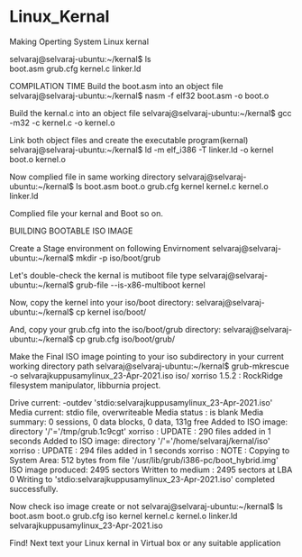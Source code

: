 # Linux_Kernal
Making Operting System Linux kernal

selvaraj@selvaraj-ubuntu:~/kernal$ ls                                                                                                                                   
boot.asm  grub.cfg  kernel.c  linker.ld

COMPILATION TIME
Build the boot.asm into an object file
selvaraj@selvaraj-ubuntu:~/kernal$ nasm -f elf32 boot.asm -o boot.o

Build the kernal.c into an object file
selvaraj@selvaraj-ubuntu:~/kernal$ gcc -m32 -c kernel.c -o kernel.o

Link both object files and create the executable program(kernal)
selvaraj@selvaraj-ubuntu:~/kernal$ ld -m elf_i386 -T linker.ld -o kernel boot.o kernel.o

Now complied file in same working directory
selvaraj@selvaraj-ubuntu:~/kernal$ ls
boot.asm  boot.o  grub.cfg  kernel  kernel.c  kernel.o  linker.ld

Complied file your kernal and Boot so on.

 BUILDING BOOTABLE ISO IMAGE

Create a Stage environment on following Envirnoment
selvaraj@selvaraj-ubuntu:~/kernal$ mkdir -p iso/boot/grub

Let's double-check the kernal is mutiboot file type
selvaraj@selvaraj-ubuntu:~/kernal$ grub-file --is-x86-multiboot kernel

Now, copy the kernel into your iso/boot directory:
selvaraj@selvaraj-ubuntu:~/kernal$ cp kernel iso/boot/

And, copy your grub.cfg into the iso/boot/grub directory:
selvaraj@selvaraj-ubuntu:~/kernal$ cp grub.cfg iso/boot/grub/

Make the Final ISO image pointing to your iso subdirectory in your current working directory path
selvaraj@selvaraj-ubuntu:~/kernal$ grub-mkrescue -o selvarajkuppusamylinux_23-Apr-2021.iso iso/
xorriso 1.5.2 : RockRidge filesystem manipulator, libburnia project.

Drive current: -outdev 'stdio:selvarajkuppusamylinux_23-Apr-2021.iso'
Media current: stdio file, overwriteable
Media status : is blank
Media summary: 0 sessions, 0 data blocks, 0 data,  131g free
Added to ISO image: directory '/'='/tmp/grub.1c9cgt'
xorriso : UPDATE :     290 files added in 1 seconds
Added to ISO image: directory '/'='/home/selvaraj/kernal/iso'
xorriso : UPDATE :     294 files added in 1 seconds
xorriso : NOTE : Copying to System Area: 512 bytes from file '/usr/lib/grub/i386-pc/boot_hybrid.img'
ISO image produced: 2495 sectors
Written to medium : 2495 sectors at LBA 0
Writing to 'stdio:selvarajkuppusamylinux_23-Apr-2021.iso' completed successfully.

Now check iso image create or not
selvaraj@selvaraj-ubuntu:~/kernal$ ls
boot.asm  boot.o  grub.cfg  iso  kernel  kernel.c  kernel.o  linker.ld  selvarajkuppusamylinux_23-Apr-2021.iso

Find!
Next text your Linux kernal in Virtual box or any suitable application
